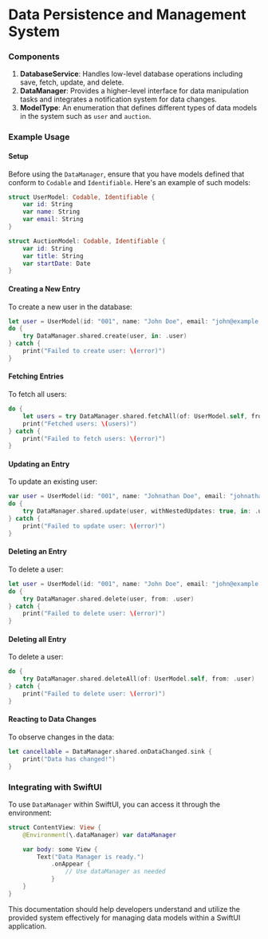 # Data Persistence and Management System

### Components

1. **DatabaseService**: Handles low-level database operations including save, fetch, update, and delete.
2. **DataManager**: Provides a higher-level interface for data manipulation tasks and integrates a notification system for data changes.
3. **ModelType**: An enumeration that defines different types of data models in the system such as `user` and `auction`.

### Example Usage

#### Setup

Before using the `DataManager`, ensure that you have models defined that conform to `Codable` and `Identifiable`. Here's an example of such models:

```swift
struct UserModel: Codable, Identifiable {
    var id: String
    var name: String
    var email: String
}

struct AuctionModel: Codable, Identifiable {
    var id: String
    var title: String
    var startDate: Date
}
```

#### Creating a New Entry

To create a new user in the database:

```swift
let user = UserModel(id: "001", name: "John Doe", email: "john@example.com")
do {
    try DataManager.shared.create(user, in: .user)
} catch {
    print("Failed to create user: \(error)")
}
```

#### Fetching Entries

To fetch all users:

```swift
do {
    let users = try DataManager.shared.fetchAll(of: UserModel.self, from: .user)
    print("Fetched users: \(users)")
} catch {
    print("Failed to fetch users: \(error)")
}
```

#### Updating an Entry

To update an existing user:

```swift
var user = UserModel(id: "001", name: "Johnathan Doe", email: "johnathan@example.com")
do {
    try DataManager.shared.update(user, withNestedUpdates: true, in: .user)
} catch {
    print("Failed to update user: \(error)")
}
```

#### Deleting an Entry

To delete a user:

```swift
let user = UserModel(id: "001", name: "John Doe", email: "john@example.com")
do {
    try DataManager.shared.delete(user, from: .user)
} catch {
    print("Failed to delete user: \(error)")
}
```

#### Deleting all Entry

To delete a user:

```swift
do {
    try DataManager.shared.deleteAll(of: UserModel.self, from: .user)
} catch {
    print("Failed to delete user: \(error)")
}
```

#### Reacting to Data Changes

To observe changes in the data:

```swift
let cancellable = DataManager.shared.onDataChanged.sink {
    print("Data has changed!")
}
```

### Integrating with SwiftUI

To use `DataManager` within SwiftUI, you can access it through the environment:

```swift
struct ContentView: View {
    @Environment(\.dataManager) var dataManager

    var body: some View {
        Text("Data Manager is ready.")
            .onAppear {
                // Use dataManager as needed
            }
    }
}
```

This documentation should help developers understand and utilize the provided system effectively for managing data models within a SwiftUI application.
